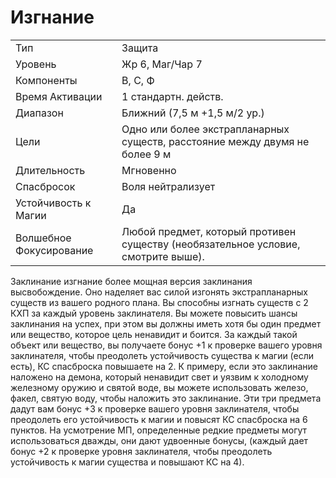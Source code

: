 
# Изгнание

| | |
|---|---|
|Тип|Защита|
|Уровень| Жр 6, Маг/Чар 7|
|Компоненты| В, С, Ф|
|Время Активации| 1 стандартн. действ.|
|Диапазон| Ближний (7,5 м +1,5 м/2 ур.)|
|Цели| Одно или более экстрапланарных существ, расстояние между двумя не более 9 м|
|Длительность| Мгновенно|
|Спасбросок| Воля нейтрализует|
|Устойчивость к Магии| Да|
|Волшебное Фокусирование| Любой предмет, который противен существу (необязательное условие, смотрите выше).|

Заклинание изгнание более мощная версия заклинания высвобождение. Оно наделяет вас силой изгонять экстрапланарных существ из вашего родного плана. Вы способны изгнать существ с 2 КХП за каждый уровень заклинателя. Вы можете повысить шансы заклинания на успех, при этом вы должны иметь хотя бы один предмет или вещество, которое цель ненавидит и боится. За каждый такой объект или вещество, вы получаете бонус +1 к проверке вашего уровня заклинателя, чтобы преодолеть устойчивость существа к магии (если есть), КС спасброска повышаете на 2. К примеру, если это заклинание наложено на демона, который ненавидит свет и уязвим к холодному железному оружию и святой воде, вы можете использовать железо, факел, святую воду, чтобы наложить это заклинание. Эти три предмета дадут вам бонус +3 к проверке вашего уровня заклинателя, чтобы преодолеть его устойчивость к магии и повысят КС спасброска на 6 пунктов. На усмотрение МП, определенные редкие предметы могут использоваться дважды, они дают удвоенные бонусы, (каждый дает бонус +2 к проверке уровня заклинателя, чтобы преодолеть устойчивость к магии существа и повышают КС на 4).
